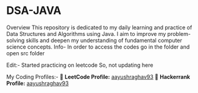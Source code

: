 # DSA-JAVA

Overview This repository is dedicated to my daily learning and practice of Data Structures and Algorithms using Java. I aim to improve my problem-solving skills and deepen my understanding of fundamental computer science concepts. Info- In order to access the codes go in the folder and open src folder


Edit:- Started practicing on leetcode
So, not updating here

My Coding Profiles:- 
🔗 **LeetCode Profile:** [aayushraghav93](https://leetcode.com/aayushraghav93)
🔗 **Hackerrank Profile:** [aayushraghav93](https://hackerrank.com/aayushraghav93)
